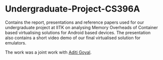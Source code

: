 # Undergraduate-Project-CS396A
Contains the report, presentations and reference papers used for our undergraduate project at IITK on analysing Memory Overheads of Container based virtualising solutions for Android based devices. The presentation also contains a short video demo of our final virtualised solution for emulators.

The work was a joint work with [Aditi Goyal](https://github.com/aditi-goyal-257).
